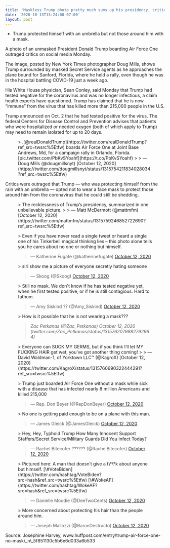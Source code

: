 ```yaml
---
title: 'Maskless Trump photo pretty much sums up his presidency, critics say'
date: '2020-10-13T13:24:00-07:00'
layout: post
---
```


- Trump protected himself with an umbrella but not those around him with a mask.

A photo of an unmasked President Donald Trump boarding Air Force One outraged critics on social media Monday.

The image, posted by New York Times photographer Doug Mills, shows Trump surrounded by masked Secret Service agents as he approaches the plane bound for Sanford, Florida, where he held a rally, even though he was in the hospital battling COVID-19 just a week ago.

His White House physician, Sean Conley, said Monday that Trump had tested negative for the coronavirus and was no longer infectious, a claim health experts have questioned. Trump has claimed that he is now “immune” from the virus that has killed more than 215,000 people in the U.S.

Trump announced on Oct. 2 that he had tested positive for the virus. The federal Centers for Disease Control and Prevention advises that patients who were hospitalized or needed oxygen (both of which apply to Trump) may need to remain isolated for up to 20 days.

<figure class="wp-block-embed is-type-rich is-provider-twitter wp-block-embed-twitter"><div class="wp-block-embed__wrapper">> .[@realDonaldTrump](https://twitter.com/realDonaldTrump?ref_src=twsrc%5Etfw) boards Air Force One at Joint Base Andrews, Md, for a campaign rally in Orlando, Florida. [pic.twitter.com/PbKvSYoahf](https://t.co/PbKvSYoahf)
> 
> — Doug Mills (@dougmillsnyt) [October 12, 2020](https://twitter.com/dougmillsnyt/status/1315754211834028034?ref_src=twsrc%5Etfw)

<script async="" charset="utf-8" src="https://platform.twitter.com/widgets.js"></script></div></figure>Critics were outraged that Trump ― who was protecting himself from the rain with an umbrella ― opted not to wear a face mask to protect those around him from the coronavirus that he could still be shedding.

<figure class="wp-block-embed is-type-rich is-provider-twitter wp-block-embed-twitter"><div class="wp-block-embed__wrapper">> The recklessness of Trump’s presidency, summarized in one unbelievable picture. <https://t.co/PpCdlBilOR>
> 
> — Matt McDermott (@mattmfm) [October 12, 2020](https://twitter.com/mattmfm/status/1315759246852722690?ref_src=twsrc%5Etfw)

<script async="" charset="utf-8" src="https://platform.twitter.com/widgets.js"></script></div></figure><figure class="wp-block-embed is-type-rich is-provider-twitter wp-block-embed-twitter"><div class="wp-block-embed__wrapper">> Even if you have never read a single tweet or heard a single one of his Tinkerbell magical thinking lies – this photo alone tells you he cares about no one or nothing but himself. <https://t.co/rAm5MTPAnp>
> 
> — Katherine Fugate (@katherinefugate) [October 12, 2020](https://twitter.com/katherinefugate/status/1315760314755903488?ref_src=twsrc%5Etfw)

<script async="" charset="utf-8" src="https://platform.twitter.com/widgets.js"></script></div></figure><figure class="wp-block-embed is-type-rich is-provider-twitter wp-block-embed-twitter"><div class="wp-block-embed__wrapper">> siri show me a picture of everyone secretly hating someone <https://t.co/8SNdOJZFiy>
> 
> — Skoog (@Skoog) [October 12, 2020](https://twitter.com/Skoog/status/1315756485096419328?ref_src=twsrc%5Etfw)

<script async="" charset="utf-8" src="https://platform.twitter.com/widgets.js"></script></div></figure><figure class="wp-block-embed is-type-rich is-provider-twitter wp-block-embed-twitter"><div class="wp-block-embed__wrapper">> Still no mask. We don't know if he has tested negative yet, when he first tested positive, or if he is still contagious. Hard to fathom. <https://t.co/xYywfmTNQb>
> 
> — Amy Siskind ?️‍? (@Amy\_Siskind) [October 12, 2020](https://twitter.com/Amy_Siskind/status/1315757887239716864?ref_src=twsrc%5Etfw)

<script async="" charset="utf-8" src="https://platform.twitter.com/widgets.js"></script></div></figure><figure class="wp-block-embed is-type-rich is-provider-twitter wp-block-embed-twitter"><div class="wp-block-embed__wrapper">> How is it possible that he is not wearing a mask??? <https://t.co/lfVtGuCfAk>
> 
>  <cite>Zac Petkanas (@Zac\_Petkanas) October 12, 2020 (twitter.com/Zac\_Petkanas/status/1315762079882792964)</cite>

 </div></figure><figure class="wp-block-embed is-type-rich is-provider-twitter wp-block-embed-twitter"><div class="wp-block-embed__wrapper">> Everyone can SUCK MY GERMS, but if you think I’ll let MY FUCKING HAIR get wet, you’ve got another thing coming! <https://t.co/oUYjixQvSD>
> 
> — David Waldman-1, of Yorktown LLC™ (@KagroX) [October 12, 2020](https://twitter.com/KagroX/status/1315760690322444291?ref_src=twsrc%5Etfw)

<script async="" charset="utf-8" src="https://platform.twitter.com/widgets.js"></script></div></figure><figure class="wp-block-embed is-type-rich is-provider-twitter wp-block-embed-twitter"><div class="wp-block-embed__wrapper">> Trump just boarded Air Force One without a mask while sick with a disease that has infected nearly 8 million Americans and killed 215,000 <https://t.co/Dh5gQJGy6G>
> 
> — Rep. Don Beyer (@RepDonBeyer) [October 12, 2020](https://twitter.com/RepDonBeyer/status/1315755905988915202?ref_src=twsrc%5Etfw)

<script async="" charset="utf-8" src="https://platform.twitter.com/widgets.js"></script></div></figure><figure class="wp-block-embed is-type-rich is-provider-twitter wp-block-embed-twitter"><div class="wp-block-embed__wrapper">> No one is getting paid enough to be on a plane with this man. <https://t.co/f4da2X3X5O>
> 
> — James Gleick (@JamesGleick) [October 12, 2020](https://twitter.com/JamesGleick/status/1315778153504219137?ref_src=twsrc%5Etfw)

<script async="" charset="utf-8" src="https://platform.twitter.com/widgets.js"></script></div></figure><figure class="wp-block-embed is-type-rich is-provider-twitter wp-block-embed-twitter"><div class="wp-block-embed__wrapper">> Hey, Hey, Typhoid Trump How Many Innocent Support Staffers/Secret Service/Military Guards Did You Infect Today? <https://t.co/JTKxAD80M0>
> 
> — Rachel Bitecofer ?????? (@RachelBitecofer) [October 12, 2020](https://twitter.com/RachelBitecofer/status/1315761806044999682?ref_src=twsrc%5Etfw)

<script async="" charset="utf-8" src="https://platform.twitter.com/widgets.js"></script></div></figure><figure class="wp-block-embed is-type-rich is-provider-twitter wp-block-embed-twitter"><div class="wp-block-embed__wrapper">> Pictured here: A man that doesn’t give a f\*\*k about anyone but himself. [\#VoteBiden](https://twitter.com/hashtag/VoteBiden?src=hash&ref_src=twsrc%5Etfw) [\#WokeAF](https://twitter.com/hashtag/WokeAF?src=hash&ref_src=twsrc%5Etfw) <https://t.co/Wzj8GEBrpo>
> 
> — Danielle Moodie (@DeeTwoCents) [October 12, 2020](https://twitter.com/DeeTwoCents/status/1315763426032078848?ref_src=twsrc%5Etfw)

<script async="" charset="utf-8" src="https://platform.twitter.com/widgets.js"></script></div></figure><figure class="wp-block-embed is-type-rich is-provider-twitter wp-block-embed-twitter"><div class="wp-block-embed__wrapper">> More concerned about protecting his hair than the people around him. <https://t.co/8dKNDxqPZk>
> 
> — Joseph Mallozzi (@BaronDestructo) [October 12, 2020](https://twitter.com/BaronDestructo/status/1315764770738503681?ref_src=twsrc%5Etfw)

<script async="" charset="utf-8" src="https://platform.twitter.com/widgets.js"></script></div></figure>Source: Josephine Harvey, www.huffpost.com/entry/trump-air-force-one-no-mask\_n\_5f851130c5b6e6d033a6b533
